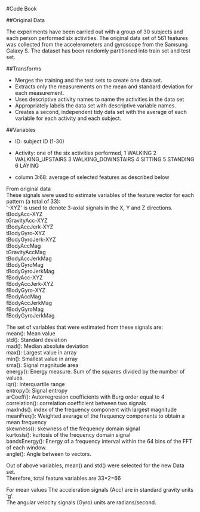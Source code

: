 #Code Book

##Original Data

The experiments have been carried out with a group of 30 subjects and each person performed six activities. The original data set of 561 features was collected from the accelerometers and gyroscope from the Samsung Galaxy S. The dataset has been randomly partitioned into train set and test set.

##Transforms

* Merges the training and the test sets to create one data set.
* Extracts only the measurements on the mean and standard deviation for each measurement.
* Uses descriptive activity names to name the activities in the data set
* Appropriately labels the data set with descriptive variable names. 
* Creates a second, independent tidy data set with the average of each variable for each activity and each subject.

##Variables

* ID: subject ID (1-30)
* Activity: one of the six activities performed, 1 WALKING
 2 WALKING_UPSTAIRS
 3 WALKING_DOWNSTAIRS 
4 SITTING 
5 STANDING 
6 LAYING

* column 3:68: average of selected features as described below

From original data  
These signals were used to estimate variables of the feature vector for each pattern (a total of 33):    
'-XYZ' is used to denote 3-axial signals in the X, Y and Z directions.  
tBodyAcc-XYZ  
tGravityAcc-XYZ  
tBodyAccJerk-XYZ  
tBodyGyro-XYZ  
tBodyGyroJerk-XYZ  
tBodyAccMag  
tGravityAccMag  
tBodyAccJerkMag  
tBodyGyroMag  
tBodyGyroJerkMag  
fBodyAcc-XYZ  
fBodyAccJerk-XYZ  
fBodyGyro-XYZ  
fBodyAccMag  
fBodyAccJerkMag  
fBodyGyroMag  
fBodyGyroJerkMag  

The set of variables that were estimated from these signals are:   
mean(): Mean value  
std(): Standard deviation  
mad(): Median absolute deviation   
max(): Largest value in array  
min(): Smallest value in array  
sma(): Signal magnitude area  
energy(): Energy measure. Sum of the squares divided by the number of values.   
iqr(): Interquartile range   
entropy(): Signal entropy  
arCoeff(): Autorregresion coefficients with Burg order equal to 4  
correlation(): correlation coefficient between two signals  
maxInds(): index of the frequency component with largest magnitude  
meanFreq(): Weighted average of the frequency components to obtain a mean frequency  
skewness(): skewness of the frequency domain signal   
kurtosis(): kurtosis of the frequency domain signal   
bandsEnergy(): Energy of a frequency interval within the 64 bins of the FFT of each window.  
angle(): Angle between to vectors.

Out of above variables, mean() and std() were selected for the new Data set.  
Therefore, total feature variables are 33*2=66  

For mean values
The acceleration signals (Acc) are in standard gravity units 'g'.  
The angular velocity signals (Gyro) units are radians/second.   